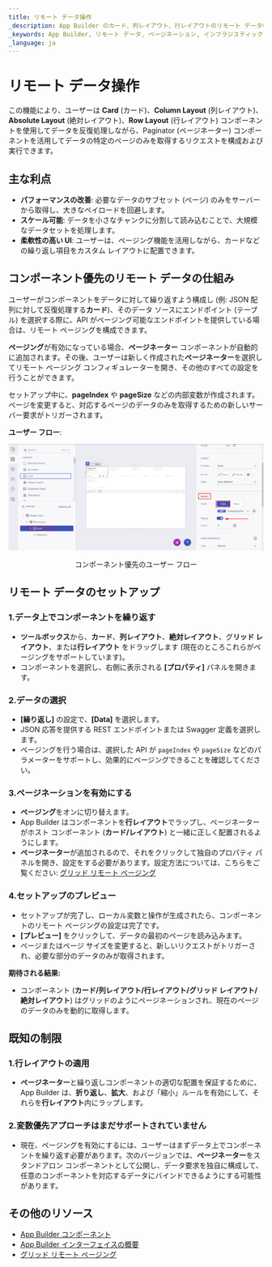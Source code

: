 ```yaml
---
title: リモート データ操作
_description: App Builder のカード、列レイアウト、行レイアウトのリモート データ機能とリモート ページング。必要なデータのサブセットのみを取得するため、読み込み時間が短縮され、パフォーマンスが向上します。
_keywords: App Builder, リモート データ, ページネーション, インフラジスティックス, データ ソース
_language: ja
---
```


# リモート データ操作

この機能により、ユーザーは **Card** (カード)、**Column Layout** (列レイアウト)、**Absolute Layout** (絶対レイアウト)、**Row Layout** (行レイアウト) コンポーネントを使用してデータを反復処理しながら、Paginator (ページネーター) コンポーネントを活用してデータの特定のページのみを取得するリクエストを構成および実行できます。

## 主な利点
- **パフォーマンスの改善**: 必要なデータのサブセット (ページ) のみをサーバーから取得し、大きなペイロードを回避します。
- **スケール可能**: データを小さなチャンクに分割して読み込むことで、大規模なデータセットを処理します。
- **柔軟性の高い UI**: ユーザーは、ページング機能を活用しながら、カードなどの繰り返し項目をカスタム レイアウトに配置できます。

## コンポーネント優先のリモート データの仕組み

ユーザーがコンポーネントをデータに対して繰り返すよう構成し (例: JSON 配列に対して反復処理する**カード**)、そのデータ ソースにエンドポイント (テーブル) を選択する際に、API がページング可能なエンドポイントを提供している場合は、リモート ページングを構成できます。

**ページング**が有効になっている場合、**ページネーター** コンポーネントが自動的に追加されます。その後、ユーザーは新しく作成された**ページネーター**を選択してリモート ページング コンフィギュレーターを開き、その他のすべての設定を行うことができます。

セットアップ中に、**pageIndex** や **pageSize** などの内部変数が作成されます。ページを変更すると、対応するページのデータのみを取得するための新しいサーバー要求がトリガーされます。

**ユーザー フロー**:

<a href="https://www.appbuilder.dev/help/images/using-data-in-your-app/remote-paging-configurator-flow.png" target="_blank">
    <img class="box-shadow" src="../images/using-data-in-your-app/remote-data-operations-flow.png" style="cursor: pointer;" />
</a>
<p style="text-align:center;">コンポーネント優先のユーザー フロー</p>

## リモート データのセットアップ

### **1.データ上でコンポーネントを繰り返す**
- **ツールボックス**から、**カード**、**列レイアウト**、**絶対レイアウト**、グ**リッド レイアウト**、または**行レイアウト** をドラッグします (現在のところこれらがページングをサポートしています)。
- コンポーネントを選択し、右側に表示される **[プロパティ]** パネルを開きます。

### **2.データの選択**
- **[繰り返し]** の設定で、**[Data]** を選択します。
- JSON 応答を提供する REST エンドポイントまたは Swagger 定義を選択します。
- ページングを行う場合は、選択した API が `pageIndex` や `pageSize` などのパラメーターをサポートし、効果的にページングできることを確認してください。

### **3.ページネーションを有効にする**
- **ページング**をオンに切り替えます。
- App Builder はコンポーネントを**行レイアウト**でラップし、ページネーターがホスト コンポーネント (**カード/レイアウト**) と一緒に正しく配置されるようにします。
- **ページネーター**が追加されるので、それをクリックして独自のプロパティ パネルを開き、設定をする必要があります。設定方法については、こちらをご覧ください: [グリッド リモート ページング](../using-data-in-your-app/grid-remote-paging.md)

### **4.セットアップのプレビュー**
- セットアップが完了し、ローカル変数と操作が生成されたら、コンポーネントのリモート ページングの設定は完了です。
- **[プレビュー]** をクリックして、データの最初のページを読み込みます。
- ページまたはページ サイズを変更すると、新しいリクエストがトリガーされ、必要な部分のデータのみが取得されます。

**期待される結果:**
- コンポーネント (**カード/列レイアウト/行レイアウト/グリッド レイアウト/絶対レイアウト**) はグリッドのようにページネーションされ、現在のページのデータのみを動的に取得します。

## 既知の制限

### **1.行レイアウトの適用**
- **ページネーター**と繰り返しコンポーネントの適切な配置を保証するために、App Builder は、**折り返し**、**拡大**、および「縮小」ルールを有効にして、それらを**行レイアウト**内にラップします。

### **2.変数優先アプローチはまだサポートされていません**
- 現在、ページングを有効にするには、ユーザーはまずデータ上でコンポーネントを繰り返す必要があります。次のバージョンでは、**ページネーター**をスタンドアロン コンポーネントとして公開し、データ要求を独自に構成して、任意のコンポーネントを対応するデータにバインドできるようにする可能性があります。

## その他のリソース

<div class="divider--half"></div>

* [App Builder コンポーネント](../indigo-design-app-builder-components.md)
* [App Builder インターフェイスの概要](../interface-overview.md)
* [グリッド リモート ページング](../using-data-in-your-app/grid-remote-paging.md)